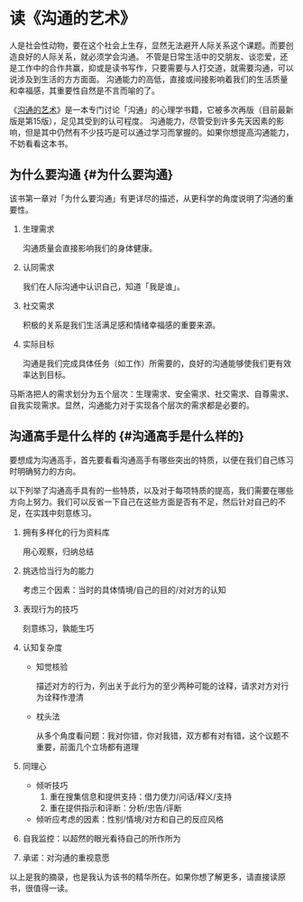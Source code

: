 # 读《沟通的艺术》


人是社会性动物，要在这个社会上生存，显然无法避开人际关系这个课题。而要创造良好的人际关系，就必须学会沟通。
不管是日常生活中的交朋友、谈恋爱，还是工作中的合作共赢，抑或是读书写作，只要需要与人打交道，就需要沟通，可以说涉及到生活的方方面面。
沟通能力的高低，直接或间接影响着我们的生活质量和幸福感，其重要性自然是不言而喻的了。

《[沟通的艺术](<https://book.douban.com/subject/27117578/>)》是一本专门讨论「沟通」的心理学书籍，它被多次再版（目前最新版是第15版），足见其受到的认可程度。
沟通能力，尽管受到许多先天因素的影响，但是其中仍然有不少技巧是可以通过学习而掌握的。如果你想提高沟通能力，不妨看看这本书。


## 为什么要沟通 {#为什么要沟通}

该书第一章对「为什么要沟通」有更详尽的描述，从更科学的角度说明了沟通的重要性。

1.  生理需求

    沟通质量会直接影响我们的身体健康。

2.  认同需求

    我们在人际沟通中认识自己，知道「我是谁」。

3.  社交需求

    积极的关系是我们生活满足感和情绪幸福感的重要来源。

4.  实际目标

    沟通是我们完成具体任务（如工作）所需要的，良好的沟通能够使我们更有效率达到目标。

马斯洛把人的需求划分为五个层次：生理需求、安全需求、社交需求、自尊需求、自我实现需求。显然，沟通能力对于实现各个层次的需求都是必要的。


## 沟通高手是什么样的 {#沟通高手是什么样的}

要想成为沟通高手，首先要看看沟通高手有哪些突出的特质，以便在我们自己练习时明确努力的方向。

以下列举了沟通高手具有的一些特质，以及对于每项特质的提高，我们需要在哪些方向上努力。我们可以反省一下自己在这些方面是否有不足，然后针对自己的不足，在实践中刻意练习。

1.  拥有多样化的行为资料库

    用心观察，归纳总结

2.  挑选恰当行为的能力

    考虑三个因素：当时的具体情境/自己的目的/对对方的认知

3.  表现行为的技巧

    刻意练习，孰能生巧

4.  认知复杂度
    -   知觉核验

        描述对方的行为，列出关于此行为的至少两种可能的诠释，请求对方对行为诠释作澄清

    -   枕头法

        从多个角度看问题：我对你错，你对我错，双方都有对有错，这个议题不重要，前面几个立场都有道理

5.  同理心
    -   倾听技巧
        1.  重在搜集信息和提供支持：借力使力/问话/释义/支持
        2.  重在提供指示和评断：分析/忠告/评断
    -   倾听应考虑的因素：性别/情境/对方和自己的反应风格
6.  自我监控：以超然的眼光看待自己的所作所为
7.  承诺：对沟通的重视意愿

以上是我的摘录，也是我认为该书的精华所在。如果你想了解更多，请直接读原书，很值得一读。
